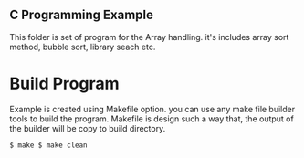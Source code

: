 ## C Programming Example
This folder is set of program for the Array handling. it's includes array sort method, bubble sort, library seach etc.

# Build Program
Example is created using Makefile option. you can use any make file builder tools to build the program.
Makefile is design such a way that, the output of the builder will be copy to build directory. 

`$ make $ make clean`
	